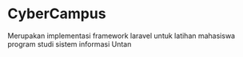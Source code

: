 # CyberCampus

Merupakan implementasi framework laravel untuk latihan mahasiswa program studi sistem informasi Untan
